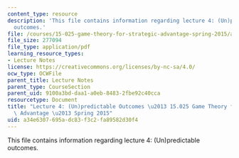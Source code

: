 ```yaml
---
content_type: resource
description: 'This file contains information regarding lecture 4: (Un)predictable
  outcomes.'
file: /courses/15-025-game-theory-for-strategic-advantage-spring-2015/a34e6307695adc83f3c2fa89582d30f4_MIT15_025S15_Lec_4.pdf
file_size: 277094
file_type: application/pdf
learning_resource_types:
- Lecture Notes
license: https://creativecommons.org/licenses/by-nc-sa/4.0/
ocw_type: OCWFile
parent_title: Lecture Notes
parent_type: CourseSection
parent_uid: 9100a3bd-daa1-a0eb-8483-2fbe92c40cca
resourcetype: Document
title: "Lecture 4: (Un)predictable Outcomes \u2013 15.025 Game Theory for Strategic\
  \ Advantage \u2013 Spring 2015"
uid: a34e6307-695a-dc83-f3c2-fa89582d30f4
---
```

This file contains information regarding lecture 4: (Un)predictable outcomes.
